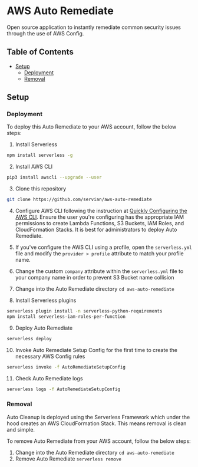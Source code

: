 # AWS Auto Remediate

Open source application to instantly remediate common security issues through the use of AWS Config.

## Table of Contents

- [Setup](#setup)
  - [Deployment](#deployment)
  - [Removal](#removal)

## Setup
### Deployment

To deploy this Auto Remediate to your AWS account, follow the below steps:

01. Install Serverless

   ```bash
   npm install serverless -g
   ```

02. Install AWS CLI

   ```bash
   pip3 install awscli --upgrade --user
   ```

03. Clone this repository

   ```bash
   git clone https://github.com/servian/aws-auto-remediate
   ```

04. Configure AWS CLI following the instruction at [Quickly Configuring the AWS CLI](https://docs.aws.amazon.com/cli/latest/userguide/cli-chap-configure.html#cli-quick-configuration). Ensure the user you're configuring has the appropriate IAM permissions to create Lambda Functions, S3 Buckets, IAM Roles, and CloudFormation Stacks. It is best for administrators to deploy Auto Remediate.

05. If you've configure the AWS CLI using a profile, open the `serverless.yml` file and modify the `provider > profile` attribute to match your profile name.

06. Change the custom `company` attribute within the `serverless.yml` file to your company name in order to prevent S3 Bucket name collision

07. Change into the Auto Remediate directory
   `cd aws-auto-remediate`

08. Install Serverless plugins

   ```bash
   serverless plugin install -n serverless-python-requirements
   npm install serverless-iam-roles-per-function
   ```

09. Deploy Auto Remediate

   ```bash
   serverless deploy
   ```

10. Invoke Auto Remediate Setup Config for the first time to create the necessary AWS Config rules

   ```bash
   serverless invoke -f AutoRemediateSetupConfig
   ```

11. Check Auto Remediate logs

   ```bash
   serverless logs -f AutoRemediateSetupConfig
   ```

### Removal

Auto Cleanup is deployed using the Serverless Framework which under the hood creates an AWS CloudFormation Stack. This means removal is clean and simple.

To remove Auto Remediate from your AWS account, follow the below steps:

1. Change into the Auto Remediate directory 
   `cd aws-auto-remediate`
2. Remove Auto Remediate 
   `serverless remove`
